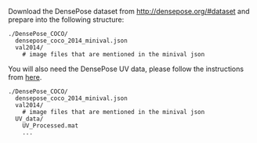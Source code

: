 Download the DensePose dataset from http://densepose.org/#dataset and prepare into the following structure:
```
./DensePose_COCO/
  densepose_coco_2014_minival.json
  val2014/
    # image files that are mentioned in the minival json
```

You will also need the DensePose UV data, please follow the instructions from [here](https://github.com/facebookresearch/DensePose/blob/main/INSTALL.md#fetch-densepose-data).

```
./DensePose_COCO/
  densepose_coco_2014_minival.json
  val2014/
    # image files that are mentioned in the minival json
  UV_data/
    UV_Processed.mat
    ...
```